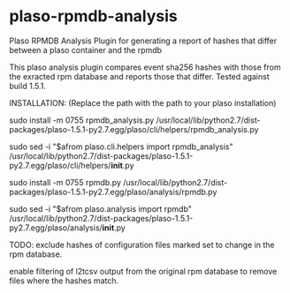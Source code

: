 # plaso-rpmdb-analysis
Plaso RPMDB Analysis Plugin for generating a report of hashes that differ between a plaso container and the rpmdb

This plaso analysis plugin compares event sha256 hashes with those from the exracted rpm database and reports those that differ.
Tested against build 1.5.1.


INSTALLATION:
(Replace the path with the path to your plaso installation)

sudo install -m 0755 rpmdb_analysis.py /usr/local/lib/python2.7/dist-packages/plaso-1.5.1-py2.7.egg/plaso/cli/helpers/rpmdb_analysis.py

sudo sed -i "\$afrom plaso.cli.helpers import rpmdb_analysis" /usr/local/lib/python2.7/dist-packages/plaso-1.5.1-py2.7.egg/plaso/cli/helpers/__init__.py

sudo install -m 0755 rpmdb.py /usr/local/lib/python2.7/dist-packages/plaso-1.5.1-py2.7.egg/plaso/analysis/rpmdb.py

sudo sed -i "\$afrom plaso.analysis import rpmdb" /usr/local/lib/python2.7/dist-packages/plaso-1.5.1-py2.7.egg/plaso/analysis/__init__.py


TODO:
exclude hashes of configuration files marked set to change in the rpm database.

enable filtering of l2tcsv output from the original rpm database to remove files where the hashes match.
